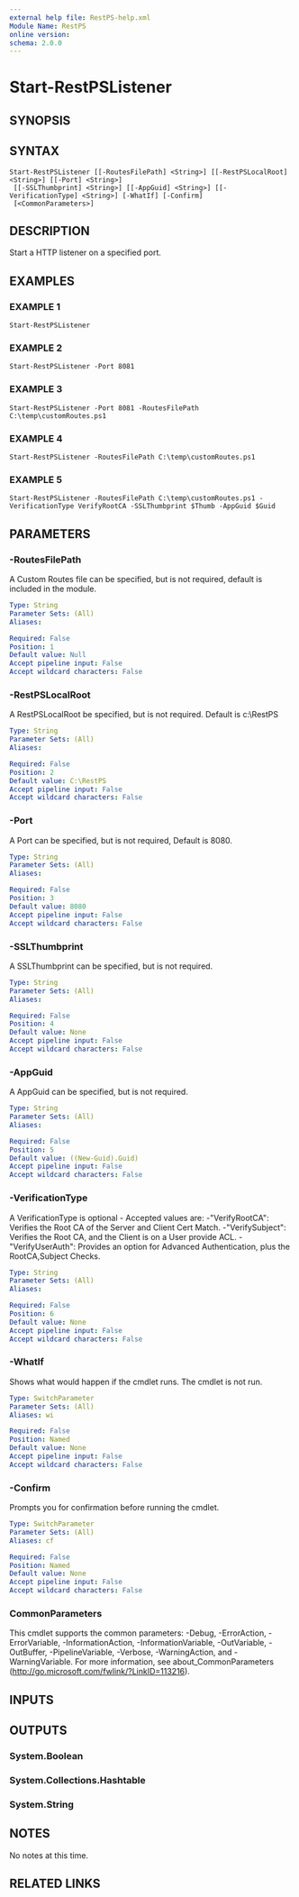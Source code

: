 ```yaml
---
external help file: RestPS-help.xml
Module Name: RestPS
online version:
schema: 2.0.0
---
```


# Start-RestPSListener

## SYNOPSIS

## SYNTAX

```
Start-RestPSListener [[-RoutesFilePath] <String>] [[-RestPSLocalRoot] <String>] [[-Port] <String>]
 [[-SSLThumbprint] <String>] [[-AppGuid] <String>] [[-VerificationType] <String>] [-WhatIf] [-Confirm]
 [<CommonParameters>]
```

## DESCRIPTION
Start a HTTP listener on a specified port.

## EXAMPLES

### EXAMPLE 1
```
Start-RestPSListener
```

### EXAMPLE 2
```
Start-RestPSListener -Port 8081
```

### EXAMPLE 3
```
Start-RestPSListener -Port 8081 -RoutesFilePath C:\temp\customRoutes.ps1
```

### EXAMPLE 4
```
Start-RestPSListener -RoutesFilePath C:\temp\customRoutes.ps1
```

### EXAMPLE 5
```
Start-RestPSListener -RoutesFilePath C:\temp\customRoutes.ps1 -VerificationType VerifyRootCA -SSLThumbprint $Thumb -AppGuid $Guid
```

## PARAMETERS

### -RoutesFilePath
A Custom Routes file can be specified, but is not required, default is included in the module.

```yaml
Type: String
Parameter Sets: (All)
Aliases:

Required: False
Position: 1
Default value: Null
Accept pipeline input: False
Accept wildcard characters: False
```

### -RestPSLocalRoot
A RestPSLocalRoot be specified, but is not required.
Default is c:\RestPS

```yaml
Type: String
Parameter Sets: (All)
Aliases:

Required: False
Position: 2
Default value: C:\RestPS
Accept pipeline input: False
Accept wildcard characters: False
```

### -Port
A Port can be specified, but is not required, Default is 8080.

```yaml
Type: String
Parameter Sets: (All)
Aliases:

Required: False
Position: 3
Default value: 8080
Accept pipeline input: False
Accept wildcard characters: False
```

### -SSLThumbprint
A SSLThumbprint can be specified, but is not required.

```yaml
Type: String
Parameter Sets: (All)
Aliases:

Required: False
Position: 4
Default value: None
Accept pipeline input: False
Accept wildcard characters: False
```

### -AppGuid
A AppGuid can be specified, but is not required.

```yaml
Type: String
Parameter Sets: (All)
Aliases:

Required: False
Position: 5
Default value: ((New-Guid).Guid)
Accept pipeline input: False
Accept wildcard characters: False
```

### -VerificationType
A VerificationType is optional - Accepted values are:
    -"VerifyRootCA": Verifies the Root CA of the Server and Client Cert Match.
    -"VerifySubject": Verifies the Root CA, and the Client is on a User provide ACL.
    -"VerifyUserAuth": Provides an option for Advanced Authentication, plus the RootCA,Subject Checks.

```yaml
Type: String
Parameter Sets: (All)
Aliases:

Required: False
Position: 6
Default value: None
Accept pipeline input: False
Accept wildcard characters: False
```

### -WhatIf
Shows what would happen if the cmdlet runs.
The cmdlet is not run.

```yaml
Type: SwitchParameter
Parameter Sets: (All)
Aliases: wi

Required: False
Position: Named
Default value: None
Accept pipeline input: False
Accept wildcard characters: False
```

### -Confirm
Prompts you for confirmation before running the cmdlet.

```yaml
Type: SwitchParameter
Parameter Sets: (All)
Aliases: cf

Required: False
Position: Named
Default value: None
Accept pipeline input: False
Accept wildcard characters: False
```

### CommonParameters
This cmdlet supports the common parameters: -Debug, -ErrorAction, -ErrorVariable, -InformationAction, -InformationVariable, -OutVariable, -OutBuffer, -PipelineVariable, -Verbose, -WarningAction, and -WarningVariable.
For more information, see about_CommonParameters (http://go.microsoft.com/fwlink/?LinkID=113216).

## INPUTS

## OUTPUTS

### System.Boolean

### System.Collections.Hashtable

### System.String

## NOTES
No notes at this time.

## RELATED LINKS
